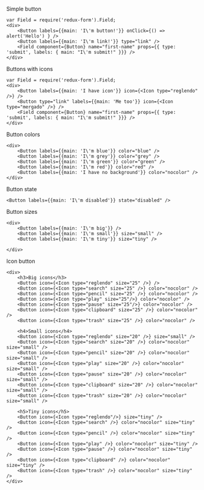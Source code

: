 Simple button

    var Field = require('redux-form').Field;
    <div>
        <Button labels={{main: 'I\'m button!'}} onClick={() => alert('Hello') } />
        <Button labels={{main: 'I\'m link!'}} type="link" />
        <Field component={Button} name="first-name" props={{ type: 'submit', labels: { main: "I\'m submit!" }}} />
    </div>
    
Buttons with icons

    var Field = require('redux-form').Field;
    <div>
        <Button labels={{main: 'I have icon'}} icon={<Icon type="reglendo" />} />
        <Button type="link" labels={{main: 'Me too'}} icon={<Icon type="mergado" />} />
        <Field component={Button} name="first-name" props={{ type: 'submit', labels: { main: "I\'m submit!" }}} />
    </div>

Button colors

    <div>
        <Button labels={{main: 'I\'m blue'}} color="blue" />
        <Button labels={{main: 'I\'m grey'}} color="grey" />
        <Button labels={{main: 'I\'m green'}} color="green" />
        <Button labels={{main: 'I\'m red'}} color="red" />
        <Button labels={{main: 'I have no background'}} color="nocolor" />
    </div>

Button state

    <Button labels={{main: 'I\'m disabled'}} state="disabled" />

Button sizes

    <div>
        <Button labels={{main: 'I\'m big'}} />
        <Button labels={{main: 'I\'m small'}} size="small" />
        <Button labels={{main: 'I\'m tiny'}} size="tiny" />
        
    </div>

Icon button

    <div>
        <h3>Big icons</h3>
        <Button icon={<Icon type="reglendo" size="25" />} />
        <Button icon={<Icon type="search" size="25" />} color="nocolor" />
        <Button icon={<Icon type="pencil" size="25" />} color="nocolor" />
        <Button icon={<Icon type="play" size="25"/>} color="nocolor" />
        <Button icon={<Icon type="pause" size="25"/>} color="nocolor" />
        <Button icon={<Icon type="clipboard" size="25" />} color="nocolor" />
        <Button icon={<Icon type="trash" size="25" />} color="nocolor" />

        <h4>Small icons</h4>
        <Button icon={<Icon type="reglendo" size="20" />} size="small" />
        <Button icon={<Icon type="search" size="20" />} color="nocolor" size="small" />
        <Button icon={<Icon type="pencil" size="20" />} color="nocolor" size="small" />
        <Button icon={<Icon type="play" size="20" />} color="nocolor" size="small" />
        <Button icon={<Icon type="pause" size="20" />} color="nocolor" size="small" />
        <Button icon={<Icon type="clipboard" size="20" />} color="nocolor" size="small" />
        <Button icon={<Icon type="trash" size="20" />} color="nocolor" size="small" />

        <h5>Tiny icons</h5>
        <Button icon={<Icon type="reglendo"/>} size="tiny" />
        <Button icon={<Icon type="search" />} color="nocolor" size="tiny" />
        <Button icon={<Icon type="pencil" />} color="nocolor" size="tiny" />
        <Button icon={<Icon type="play" />} color="nocolor" size="tiny" />
        <Button icon={<Icon type="pause" />} color="nocolor" size="tiny" />
        <Button icon={<Icon type="clipboard" />} color="nocolor" size="tiny" />
        <Button icon={<Icon type="trash" />} color="nocolor" size="tiny" />
    </div>
    